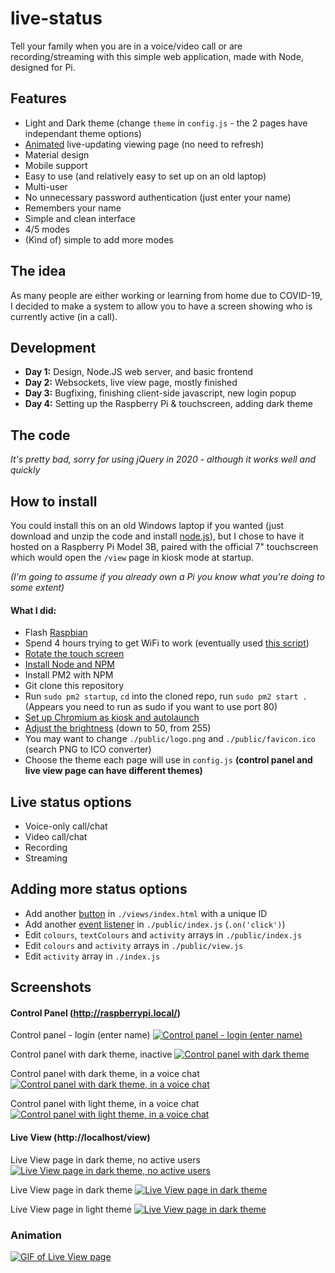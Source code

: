 # live-status
Tell your family when you are in a voice/video call or are recording/streaming with this simple web application, made with Node, designed for Pi.

## Features
- Light and Dark theme (change `theme` in `config.js` - the 2 pages have independant theme options)
- [Animated](https://imgur.com/gallery/UZOyKdE) live-updating viewing page (no need to refresh)
- Material design
- Mobile support
- Easy to use (and relatively easy to set up on an old laptop)
- Multi-user
- No unnecessary password authentication (just enter your name)
- Remembers your name
- Simple and clean interface
- 4/5 modes
- (Kind of) simple to add more modes

## The idea
As many people are either working or learning from home due to COVID-19, I decided to make a system to allow you to have a screen showing who is currently active (in a call).

## Development
- **Day 1:** Design, Node.JS web server, and basic frontend
- **Day 2:** Websockets, live view page, mostly finished
- **Day 3:** Bugfixing, finishing client-side javascript, new login popup
- **Day 4:** Setting up the Raspberry Pi & touchscreen, adding dark theme

## The code
*It's pretty bad, sorry for using jQuery in 2020 - although it works well and quickly*

## How to install
You could install this on an old Windows laptop if you wanted (just download and unzip the code and install [node.js](https://nodejs.org/en/ "node.js")), but I chose to have it hosted on a Raspberry Pi Model 3B, paired with the official 7" touchscreen which would open the `/view` page in kiosk mode at startup.

*(I'm going to assume if you already own a Pi you know what you're doing to some extent)*
#### What I did: 
- Flash [Raspbian](https://www.raspberrypi.org/downloads/ "Raspbian")
- Spend 4 hours trying to get WiFi to work (eventually used [this script](http://downloads.fars-robotics.net/wifi-drivers/install-wifi "this script"))
- [Rotate the touch screen](https://raspberrypiprojects.com/raspberry-pi-rotate-touch-screen/ "Rotate the touch screen")
- [Install Node and NPM](https://www.instructables.com/id/Install-Nodejs-and-Npm-on-Raspberry-Pi/ "Install Node and NPM")
- Install PM2 with NPM
- Git clone this repository
- Run `sudo pm2 startup`, `cd` into the cloned repo, run `sudo pm2 start .` (Appears you need to run as sudo if you want to use port 80)
- [Set up Chromium as kiosk and autolaunch](https://pimylifeup.com/raspberry-pi-kiosk/ "Set up Chromium as kiosk and auto-launch") 
- [Adjust the brightness](https://lb.raspberrypi.org/forums/viewtopic.php?t=214086#p1318236 "Adjust the brightness") (down to 50, from 255)
- You may want to change `./public/logo.png` and `./public/favicon.ico` (search PNG to ICO converter)
- Choose the theme each page will use in `config.js` **(control panel and live view page can have different themes)**

## Live status options
- Voice-only call/chat
- Video call/chat 
- Recording
- Streaming

## Adding more status options
- Add another [button](https://mdbootstrap.com/docs/jquery/components/buttons/ "button") in `./views/index.html` with a unique ID
- Add another [event listener](https://github.com/eartharoid/live-status/blob/master/public/index.js#L104 "event listener") in `./public/index.js` (`.on('click')`)
- Edit `colours`, `textColours` and `activity` arrays in `./public/index.js`
- Edit `colours` and `activity` arrays in `./public/view.js`
- Edit `activity` array in `./index.js`

## Screenshots
#### Control Panel (http://raspberrypi.local/)
Control panel - login (enter name)
[![Control panel - login (enter name)](https://i.imgur.com/cnB573U.png "Control panel - login (enter name)")](https://i.imgur.com/cnB573U.png "Control panel - login (enter name)")


Control panel with dark theme, inactive
[![Control panel with dark theme](https://i.imgur.com/2JSu72j.png "Control panel with dark theme, inactive")](https://i.imgur.com/2JSu72j.png "Control panel with dark theme")


Control panel with dark theme, in a voice chat
[![Control panel with dark theme, in a voice chat](https://i.imgur.com/UCYjI0M.png "Control panel with dark theme, in a voice chat")](https://i.imgur.com/UCYjI0M.png "Control panel with dark theme, in a voice chat")


Control panel with light theme, in a voice chat
[![Control panel with light theme, in a voice chat](https://i.imgur.com/j9m1bqg.png "Control panel with light theme, in a voice chat")](https://i.imgur.com/j9m1bqg.png "Control panel with light theme, in a voice chat")

#### Live View (http://localhost/view)

Live View page in dark theme, no active users
[![Live View page in dark theme, no active users](https://i.imgur.com/CLnW3iH.png "Live View page in dark theme, no active users")](https://i.imgur.com/CLnW3iH.png "Live View page in dark theme, no active users")

Live View page in dark theme
[![Live View page in dark theme](https://i.imgur.com/wFKQvD9.png "Live View page in dark theme")](https://i.imgur.com/wFKQvD9.png "Live View page in dark theme")

Live View page in light theme
[![Live View page in dark theme](https://i.imgur.com/IMvZIRt.png "Live View page in light theme")](https://i.imgur.com/IMvZIRt.png "Live View page in light theme")

### Animation
[![GIF of Live View page](https://i.imgur.com/UZOyKdE.gifv "GIF of Live View page")](https://i.imgur.com/UZOyKdE.gifv "GIF of Live View page")


